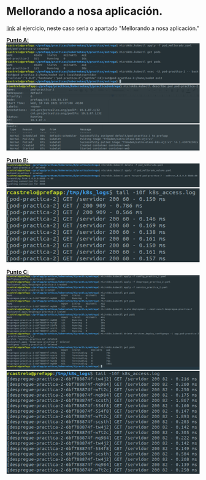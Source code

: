 # Mellorando a nosa aplicación.
[link]( https://prefapp.github.io/formacion/cursos/kubernetes/#/./00_actividades/03_modulo_3?id=a-creando-a-nosa-infraestrutura) al ejercicio, neste caso seria o apartado "Mellorando a nosa aplicación."

**<u>Punto A:</u>**
![](images/mellorado_01.png)
![](images/mellorado_02.png)
![](images/mellorado_03.png)

**<u>Punto B:</u>**
![](images/mellorado_04.png)
![](images/mellorado_05.png)

**<u>Punto C:</u>**
![](images/mellorado_06.png)
![](images/mellorado_07.png)
